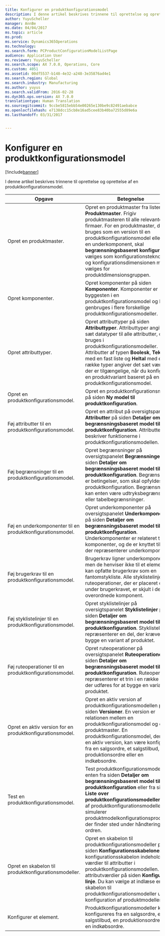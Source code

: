 ```yaml
---
title: Konfigurer en produktkonfigurationsmodel
description: I denne artikel beskrives trinnene til oprettelse og oprettelse af en produktkonfigurationsmodel.
author: YuyuScheller
manager: AnnBe
ms.date: 04/04/2017
ms.topic: article
ms.prod: 
ms.service: Dynamics365Operations
ms.technology: 
ms.search.form: PCProductConfigurationModelListPage
audience: Application User
ms.reviewer: YuyuScheller
ms.search.scope: AX 7.0.0, Operations, Core
ms.custom: 4051
ms.assetid: 00df5537-b148-4e32-a248-3e35876ad4e1
ms.search.region: Global
ms.search.industry: Manufacturing
ms.author: yuyus
ms.search.validFrom: 2016-02-28
ms.dyn365.ops.version: AX 7.0.0
translationtype: Human Translation
ms.sourcegitcommit: 9ccbe5815ebb54e00265e130be9c82491aebabce
ms.openlocfilehash: e7138dcc15cb8e16ad5cee83b40ba72555d89e6a
ms.lasthandoff: 03/31/2017


---
```


# <a name="set-up-a-product-configuration-model"></a>Konfigurer en produktkonfigurationsmodel

[!include[banner](../includes/banner.md)]


I denne artikel beskrives trinnene til oprettelse og oprettelse af en produktkonfigurationsmodel.

| Opgave                                                        | Betegnelse                                                                                                                                                                                                                                                                                                                                                                                        |
|-------------------------------------------------------------|----------------------------------------------------------------------------------------------------------------------------------------------------------------------------------------------------------------------------------------------------------------------------------------------------------------------------------------------------------------------------------------------------|
| Opret en produktmaster.                                    | Opret en produktmaster fra listen **Produktmaster**. Frigiv produktmasteren til alle relevante firmaer. For en produktmaster, der bruges som en version til en produktkonfigurationsmodel eller som en underkomponent, skal **begrænsningsbaseret konfiguration** vælges som konfigurationsteknologi, og konfigurationsdimensionen må kun vælges for produktdimensionsgruppen. |
| Opret komponenter.                                          | Opret komponenter på siden **Komponenter**. Komponenter er byggesten i en produktkonfigurationsmodel og kan genbruges i flere forskellige produktkonfigurationsmodeller.                                                                                                                                                                                                                      |
| Opret attributtyper.                                     | Opret attributtyper på siden **Attributtyper**. Attributtyper angiver det sæt datatyper til alle attributter, der bruges i produktkonfigurationsmodeller. Attributter af typen **Boolesk**, **Tekst** med en fast liste og **Heltal** med en række typer angiver det sæt værdier, der er tilgængelige, når du konfigurerer en produktvariant baseret på en produktkonfigurationsmodel.       |
| Opret en produktkonfigurationsmodel.                       | Opret en produktkonfigurationsmodel på siden **Ny model til produktkonfiguration**.                                                                                                                                                                                                                                                                                                              |
| Føj attributter til en produktkonfigurationsmodel.            | Opret en attribut på oversigtspanelet **Attributter** på siden **Detaljer om begrænsningsbaseret model til produktkonfiguration**. Attributter beskriver funktionerne i produktkonfigurationsmodellen.                                                                                                                                                                                                       |
| Føj begrænsninger til en produktkonfigurationsmodel.           | Opret begrænsninger på oversigtspanelet **Begrænsninger** på siden **Detaljer om begrænsningsbaseret model til produktkonfiguration**. Begrænsninger er betingelser, som skal opfyldes af en produktkonfiguration. Begrænsninger kan enten være udtryksbegrænsninger eller tabelbegrænsninger.                                                                                                                                 |
| Føj en underkomponenter til en produktkonfigurationsmodel.         | Opret underkomponenter på oversigtspanelet **Underkomponenter** på siden **Detaljer om begrænsningsbaseret model til produktkonfiguration**. Underkomponenter er relateret til komponenter, og de er knyttet til varer, der repræsenterer underkomponenten.                                                                                                                                                                       |
| Føj brugerkrav til en produktkonfigurationsmodel.     | Brugerkrav ligner underkomponenter, men de henviser ikke til et element. Du kan opfatte brugerkrav som en fantomstykliste. Alle styklistelinjer eller ruteoperationer, der er placeret direkte under brugerkravet, er skjult i den overordnede komponent.                                                                                                                       |
| Føj styklistelinjer til en produktkonfigurationsmodel.             | Opret styklistelinjer på oversigtspanelet **Styklistelinjer** på siden **Detaljer om begrænsningsbaseret model til produktkonfiguration**. Styklistelinjer repræsenterer en del, der kræves for at bygge en variant af produktet.                                                                                                                                                                                                 |
| Føj ruteoperationer til en produktkonfigurationsmodel.      | Opret ruteoperationer på oversigtspanelet **Ruteoperationer** på siden **Detaljer om begrænsningsbaseret model til produktkonfiguration**. Ruteoperationer repræsenterer et trin i en række trin, der udføres for at bygge en variant af produktet.                                                                                                                                                    |
| Opret en aktiv version for en produktkonfigurationsmodel. | Opret en aktiv version af produktkonfigurationsmodellen på siden **Versioner**. En version er relationen mellem en produktkonfigurationsmodel og en produktmaster. En produktkonfigurationsmodel, der har en aktiv version, kan være konfigureret fra en salgsordre, et salgstilbud, en produktionsordre eller en indkøbsordre.                                                               |
| Test en produktkonfigurationsmodel.                         | Test produktkonfigurationsmodellen enten fra siden **Detaljer om begrænsningsbaseret model til produktkonfiguration** eller fra siden **Liste over produktkonfigurationsmodeller**. Test af produktkonfigurationsmodeller simulerer produktmodelkonfigurationsprocessen, der finder sted under håndteringen af ordren.                                                                                                |
| Opret en skabelon til produktkonfigurationsmodeller.                | Opret en skabelon til produktkonfigurationsmodeller på siden **Konfigurationsskabeloner**. En konfigurationsskabelon indeholder værdier til attributter i produktkonfigurationsmodellen. Vælg attributværdier på siden **Konfigurer linje**. Du kan vælge at indlæse en skabelon til produktkonfigurationsmodeller under konfiguration af produktmodellen.                                                   |
| Konfigurer et element.                                          | Produktkonfigurationsmodeller kan konfigureres fra en salgsordre, et salgstilbud, en produktionsordre eller en indkøbsordre.                                                                                                                                                                                                                                                                           |






